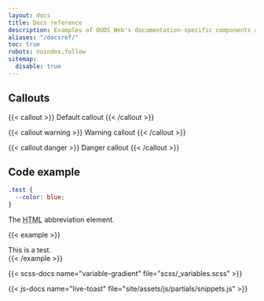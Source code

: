 ```yaml
---
layout: docs
title: Docs reference
description: Examples of OUDS Web's documentation-specific components and styles.
aliases: "/docsref/"
toc: true
robots: noindex,follow
sitemap:
  disable: true
---
```


<!-- OUDS mod: no buttons section because no `.btn-bd-*` defined -->

## Callouts

{{< callout >}}
  Default callout
{{< /callout >}}

{{< callout warning >}}
  Warning callout
{{< /callout >}}

{{< callout danger >}}
  Danger callout
{{< /callout >}}

## Code example

```scss
.test {
  --color: blue;
}
```

<div class="bd-example">
  The <abbr title="HyperText Markup Language">HTML</abbr> abbreviation element.
</div>

{{< example >}}
<div class="test">This is a test.</div>
{{< /example >}}

{{< scss-docs name="variable-gradient" file="scss/_variables.scss" >}}

{{< js-docs name="live-toast" file="site/assets/js/partials/snippets.js" >}}
